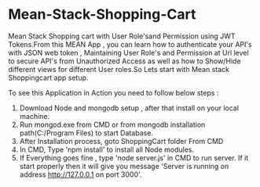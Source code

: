 # Mean-Stack-Shopping-Cart
Mean Stack Shopping cart with User Role'sand Permission using JWT Tokens.From this MEAN App , you can learn how to authenticate your API's with JSON web token , Maintaining User Role's and Permission at Url level to secure API's from Unauthorized Access as well as how to Show/Hide different views for different User roles.So Lets start with Mean stack Shoppingcart app setup.

To see this Application in Action you need to follow below steps :
1) Download Node and mongodb setup , after that install on your local machine.
2) Run mongod.exe from CMD or from mongodb installation path(C:/Program Files) to start Database.
2) After Installation process, goto ShoppingCart folder From CMD 
3) In CMD, Type 'npm install' to install all Node modules.
4) If Everything goes fine , type 'node server.js' in CMD to run server. If it start properly then it will give you message 'Server is running on address http://127.0.0.1 on port 3000'.
